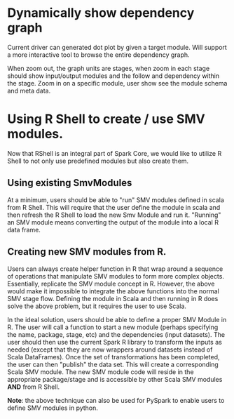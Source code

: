 # Dynamically show dependency graph

Current driver can generated dot plot by given a target module. Will support a more interactive
tool to browse the entire dependency graph.

When zoom out, the graph units are stages, when zoom
in each stage should show input/output modules and the follow and dependency within the stage.
Zoom in on a specific module, user show see the module schema and meta data.

# Using R Shell to create / use SMV modules.

Now that RShell is an integral part of Spark Core, we would like to utilize R Shell to not only use predefined modules but also create them.

## Using existing SmvModules
At a minimum, users should be able to "run" SMV modules defined in scala from R Shell.
This will require that the user define the module in scala and then refresh the R Shell to load the new Smv Module and run it.
"Running" an SMV module means converting the output of the module into a local R data frame.

## Creating new SMV modules from R.
Users can always create helper function in R that wrap around a sequence of operations that manipulate SMV modules to form
more complex objects.  Essentially, replicate the SMV module concept in R.
However, the above would make it impossible to integrate the above functions into the normal SMV stage flow.
Defining the module in Scala and then running in R does solve the above problem, but it requires the user to use Scala.

In the ideal solution, users should be able to define a proper SMV Module in R.
The user will call a function to start a new module (perhaps specifying the name, package, stage, etc) and the
dependencies (input datasets).
The user should then use the current Spark R library to transform the inputs as needed (except that they are now wrappers around datasets instead of Scala DataFrames).
Once the set of transformations has been completed, the user can then "publish" the data set.
This will create a corresponding Scala SMV module.
The new SMV module code will reside in the appropriate package/stage and is accessible by other Scala SMV modules **AND** from R Shell.

**Note**: the above technique can also be used for PySpark to enable users to define SMV modules in python.
